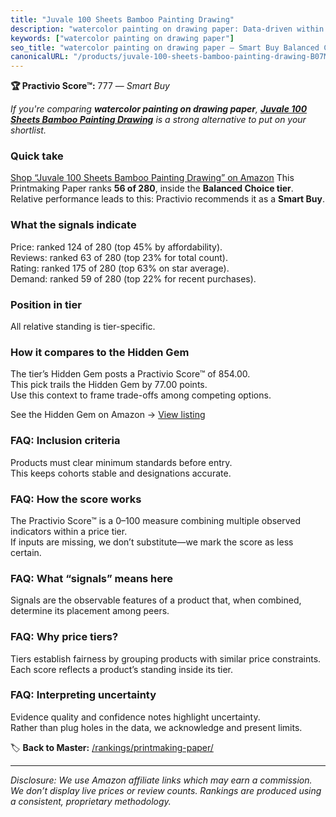```yaml
---
title: "Juvale 100 Sheets Bamboo Painting Drawing"
description: "watercolor painting on drawing paper: Data-driven within Balanced Choice ranking using the Practivio Score™. Positioned by quality, value, demand, findability,…"
keywords: ["watercolor painting on drawing paper"]
seo_title: "watercolor painting on drawing paper — Smart Buy Balanced Choice (2025)"
canonicalURL: "/products/juvale-100-sheets-bamboo-painting-drawing-B07MGSYWHC/"
---
```


**🏆 Practivio Score™:** 777 — _Smart Buy_


*If you're comparing **watercolor painting on drawing paper**, **[Juvale 100 Sheets Bamboo Painting Drawing](https://www.amazon.com/dp/B07MGSYWHC?tag=practivio-20)** is a strong alternative to put on your shortlist.*
### Quick take
[Shop “Juvale 100 Sheets Bamboo Painting Drawing” on Amazon](https://www.amazon.com/dp/B07MGSYWHC?tag=practivio-20)
This Printmaking Paper ranks **56 of 280**, inside the **Balanced Choice tier**.  
Relative performance leads to this: Practivio recommends it as a **Smart Buy**.

### What the signals indicate
Price: ranked 124 of 280 (top 45% by affordability).  
Reviews: ranked 63 of 280 (top 23% for total count).  
Rating: ranked 175 of 280 (top 63% on star average).  
Demand: ranked 59 of 280 (top 22% for recent purchases).

### Position in tier
All relative standing is tier-specific.

### How it compares to the Hidden Gem
The tier’s Hidden Gem posts a Practivio Score™ of 854.00.  
This pick trails the Hidden Gem by 77.00 points.  
Use this context to frame trade-offs among competing options.  

See the Hidden Gem on Amazon → [View listing](https://www.amazon.com/dp/B00KTJ7CP8?tag=practivio-20)

### FAQ: Inclusion criteria
Products must clear minimum standards before entry.  
This keeps cohorts stable and designations accurate.

### FAQ: How the score works
The Practivio Score™ is a 0–100 measure combining multiple observed indicators within a price tier.  
If inputs are missing, we don’t substitute—we mark the score as less certain.

### FAQ: What “signals” means here
Signals are the observable features of a product that, when combined, determine its placement among peers.

### FAQ: Why price tiers?
Tiers establish fairness by grouping products with similar price constraints.  
Each score reflects a product’s standing inside its tier.

### FAQ: Interpreting uncertainty
Evidence quality and confidence notes highlight uncertainty.  
Rather than plug holes in the data, we acknowledge and present limits.


🏷️ **Back to Master:** [/rankings/printmaking-paper/](/rankings/printmaking-paper/)

---
_Disclosure: We use Amazon affiliate links which may earn a commission. We don’t display live prices or review counts. Rankings are produced using a consistent, proprietary methodology._
